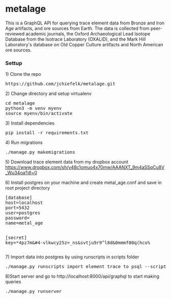 <h1>metalage</h1>
<p>
This is a GraphQL API for querying trace element data from Bronze and Iron Age artifacts, and ore sources from Earth.  The data is collected from peer-reviewed academic journals, the Oxford Archaeological Lead Isotope Database from the Isotrace Laboratory (OXALID), and the Mark Hill Laboratory's database on Old Copper Culture artifacts and North American ore sources.
</p>

<h3>Settup</h3>

<p>1) Clone the repo</p>
<pre>
https://github.com/jchiefelk/metalage.git
</pre>

<p>2) Change directory and setup virtualenv</p>
<pre>
cd metalage
python3 -m venv myenv
source myenv/bin/activate
</pre>

<p>3) Install dependencies</p>
<pre>
pip install -r requirements.txt
</pre>

<p>4) Run migrations</p>
<pre>
./manage.py makemigrations
</pre>

<p>5) Download trace element data from my dropbox account <a href="https://www.dropbox.com/sh/y48c1omuo4x70mw/AAANXT_9m4aSSqCu8V_Wu34oa?dl=0">https://www.dropbox.com/sh/y48c1omuo4x70mw/AAANXT_9m4aSSqCu8V_Wu34oa?dl=0</a></p>


<p>6) Install postgres on your machine and create metal_age.conf and save in root project directory</p>
<pre>
[database]
host=localhost
port=5432
user=postgres
password=
name=metal_age

[secret]
key=*4pz7m&#4-vlkwcy25z=_ns&svtju9r9^l8d&0mmmf80q(hco%
</pre>

<p>7) Import data into postgres by using runscripts in scripts folder</p>

<pre>
./manage.py runscripts import_element_trace_to_psql --script-args /dirname/csv_data_from_dropbox
</pre>

<p>8)Start server and go to http://localhost:8000/api/graphql to start making queries</p>
<pre>
./manage.py runserver
</pre>
